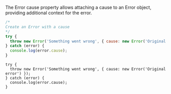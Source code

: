 The Error cause property allows attaching a cause to an Error object, providing additional context for the error.

```js
/*
Create an Error with a cause
*/
try {
  throw new Error('Something went wrong', { cause: new Error('Original error') });
} catch (error) {
  console.log(error.cause);
}
```

```solution
try {
  throw new Error('Something went wrong', { cause: new Error('Original error') });
} catch (error) {
  console.log(error.cause);
}
```